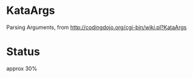 KataArgs
========

Parsing Arguments, from http://codingdojo.org/cgi-bin/wiki.pl?KataArgs

Status
======
approx 30%
